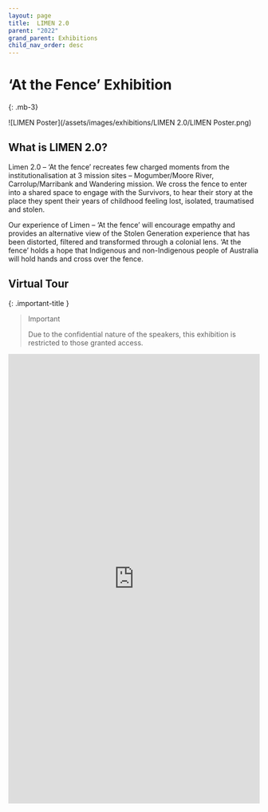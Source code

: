 ```yaml
---
layout: page
title:  LIMEN 2.0
parent: "2022"
grand_parent: Exhibitions
child_nav_order: desc
---
```


# ‘At the Fence’ Exhibition
{: .mb-3}

![LIMEN Poster](/assets/images/exhibitions/LIMEN 2.0/LIMEN Poster.png)

## What is LIMEN 2.0?
Limen 2.0 – ‘At the fence’ recreates few charged moments from the institutionalisation at 3 mission sites – Mogumber/Moore River, Carrolup/Marribank and Wandering mission. We cross the fence to enter into a shared space to engage with the Survivors, to hear their story at the place they spent their years of childhood feeling lost, isolated, traumatised and stolen.

Our experience of Limen – ‘At the fence’ will encourage empathy and provides an alternative view of the Stolen Generation experience that has been distorted, filtered and transformed through a colonial lens. ‘At the fence’ holds a hope that Indigenous and non-Indigenous people of Australia will hold hands and cross over the fence.

## Virtual Tour

{: .important-title }
> Important
> 
> Due to the confidential nature of the speakers, this exhibition is restricted to those granted access.


<iframe width='100%' height='900' src='https://my.matterport.com/show/?m=qYiGs6P7u28' frameborder='0' allowfullscreen allow='xr-spatial-tracking'></iframe>
